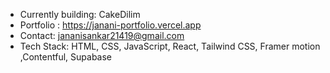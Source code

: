 - Currently building: CakeDilim
- Portfolio : https://janani-portfolio.vercel.app
- Contact: jananisankar21419@gmail.com
-  Tech Stack: HTML, CSS, JavaScript, React, Tailwind CSS, Framer motion ,Contentful, Supabase
 
